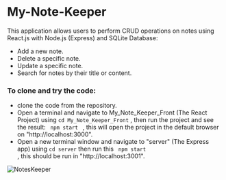# My-Note-Keeper

This application allows users to perform CRUD operations on notes using React.js with Node.js (Express) and SQLite Database:

- Add a new note.
- Delete a specific note.
- Update a specific note.
- Search for notes by their title or content.

### To clone and try the code:

- clone the code from the repository.
- Open a terminal and navigate to My_Note_Keeper_Front (The React Project) using <code>cd My_Note_Keeper_Front</code> , then run the project and see the result: <code> npm start </code> , this will open the project in the default browser on "http://localhost:3000".
- Open a new terminal window and navigate to "server" (The Express app) using <code>cd server</code> then run this <code> npm start </code>, this should be run in "http://localhost:3001".

![NotesKeeper](https://github.com/Nama-Salameh/My-Note-Keeper/assets/92352860/40ef1bc0-0c23-4993-87f8-81ff4ee0f837)

